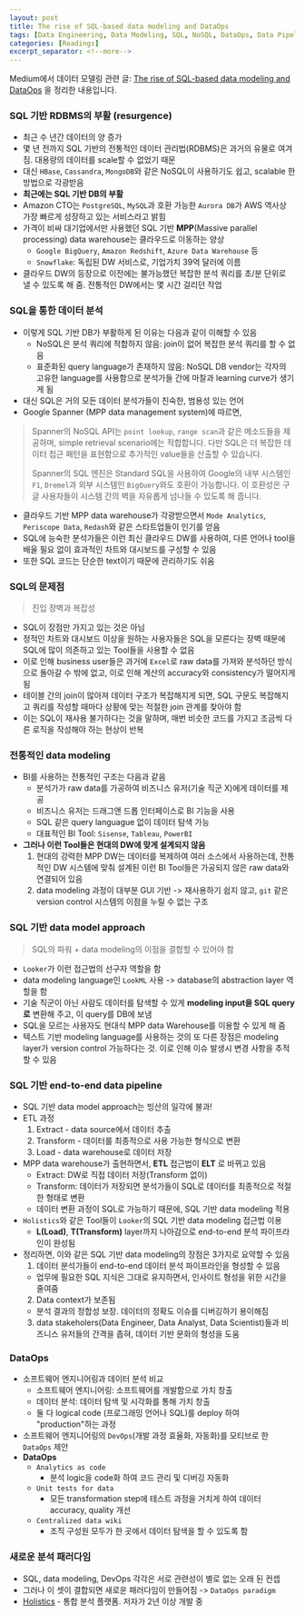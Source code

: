 ```yaml
---
layout: post
title: The rise of SQL-based data modeling and DataOps
tags: [Data Engineering, Data Modeling, SQL, NoSQL, DataOps, Data Pipeline]
categories: [Readings]
excerpt_separator: <!--more-->
---
```

 Medium에서 데이터 모델링 관련 글: [The rise of SQL-based data modeling and DataOps](https://towardsdatascience.com/the-rise-of-sql-based-data-modeling-and-dataops-5b8e3270e101) 을 정리한 내용입니다. <!--more-->

### SQL 기반 RDBMS의 부활 (resurgence)
- 최근 수 년간 데이터의 양 증가
- 몇 년 전까지 SQL 기반의 전통적인 데이터 관리법(RDBMS)은 과거의 유물로 여겨짐. 대용량의 데이터를 scale할 수 없었기 때문
- 대신 `HBase`, `Cassandra`, `MongoDB`와 같은 NoSQL이 사용하기도 쉽고, scalable 한 방법으로 각광받음
- **최근에는 SQL 기반 DB의 부활**
- Amazon CTO는 `PostgreSQL`, `MySQL`과 호환 가능한 `Aurora DB`가 AWS 역사상 가장 빠르게 성장하고 있는 서비스라고 밝힘
- 가격이 비싸 대기업에서만 사용했던 SQL 기반 **MPP**(Massive parallel processing) data warehouse는 클라우드로 이동하는 양상
  - `Google BigQuery`, `Amazon Redshift`, `Azure Data Warehouse` 등
  - `Snowflake`: 독립된 DW 서비스로, 기업가치 39억 달러에 이름
- 클라우드 DW의 등장으로 이전에는 불가능했던 복잡한 분석 쿼리를 초/분 단위로 낼 수 있도록 해 줌. 전통적인 DW에서는 몇 시간 걸리던 작업

### SQL을 통한 데이터 분석
- 이렇게 SQL 기반 DB가 부활하게 된 이유는 다음과 같이 이해할 수 있음
  - NoSQL은 분석 쿼리에 적합하지 않음: join이 없어 복잡한 분석 쿼리를 할 수 없음
  - 표준화된 query language가 존재하지 않음: NoSQL DB vendor는 각자의 고유한 language를 사용함으로 분석가들 간에 마찰과 learning curve가 생기게 됨
- 대신 SQL은 거의 모든 데이터 분석가들이 친숙한, 범용성 있는 언어
- Google Spanner (MPP data management system)에 따르면,

> Spanner의 NoSQL API는 `point lookup`, `range scan`과 같은 메소드들을 제공하며, simple retrieval scenario에는 적합합니다. 다만 SQL은 더 복잡한 데이터 접근 패턴을 표현함으로 추가적인 value들을 산출할 수 있습니다.
>
> Spanner의 SQL 엔진은 Standard SQL을 사용하여 Google의 내부 시스템인 `F1`, `Dremel`과 외부 시스템인 `BigQuery`와도 호환이 가능합니다. 이 호환성은 구글 사용자들이 시스템 간의 벽을 자유롭게 넘나들 수 있도록 해 줍니다.

- 클라우드 기반 MPP data warehouse가 각광받으면서 `Mode Analytics`, `Periscope Data`, `Redash`와 같은 스타트업들이 인기를 얻음
- SQL에 능숙한 분석가들은 이런 최신 클라우드 DW를 사용하여, 다른 언어나 tool을 배울 필요 없이 효과적인 차트와 대시보드를 구성할 수 있음
- 또한 SQL 코드는 단순한 text이기 때문에 관리하기도 쉬움

### SQL의 문제점
> 진입 장벽과 복잡성

- SQL이 장점만 가지고 있는 것은 아님
- 정적인 차트와 대시보드 이상을 원하는 사용자들은 SQL을 모른다는 장벽 때문에 SQL에 많이 의존하고 있는 Tool들을 사용할 수 없음
- 이로 인해 business user들은 과거에 `Excel`로 raw data를 가져와 분석하던 방식으로 돌아갈 수 밖에 없고, 이로 인해 계산의 accuracy와 consistency가 떨어지게 됨
- 테이블 간의 join이 많아져 데이터 구조가 복잡해지게 되면, SQL 구문도 복잡해지고 쿼리를 작성할 때마다 상황에 맞는 적절한 join 관계를 찾아야 함
- 이는 SQL이 재사용 불가하다는 것을 말하며, 매번 비슷한 코드를 가지고 조금씩 다른 로직을 작성해야 하는 현상이 반복

### 전통적인 data modeling
- BI를 사용하는 전통적인 구조는 다음과 같음
  - 분석가가 raw data를 가공하여 비즈니스 유저(기술 직군 X)에게 데이터를 제공
  - 비즈니스 유저는 드래그앤 드롭 인터페이스로 BI 기능을 사용
  - SQL 같은 query languague 없이 데이터 탐색 가능
  - 대표적인 BI Tool: `Sisense`, `Tableau`, `PowerBI`
- **그러나 이런 Tool들은 현대의 DW에 맞게 설계되지 않음**
  1. 현대의 강력한 MPP DW는 데이터를 복제하여 여러 소스에서 사용하는데, 전통적인 DW 시스템에 맞춰 설계된 이런 BI Tool들은 가공되지 않은 raw data와 연결되어 있음
  2. data modeling 과정이 대부분 GUI 기반 -> 재사용하기 쉽지 않고, `git` 같은 version control 시스템의 이점을 누릴 수 없는 구조

### SQL 기반 data model approach
> SQL의 파워 + data modeling의 이점을 결합할 수 있어야 함

- `Looker`가 이런 접근법의 선구자 역할을 함
- data modeling language인 `LookML` 사용 -> database의 abstraction layer 역할을 함
- 기술 직군이 아닌 사람도 데이터를 탐색할 수 있게 **modeling input을 SQL query로** 변환해 주고, 이 query를 DB에 보냄
- SQL을 모르는 사용자도 현대식 MPP data Warehouse를 이용할 수 있게 해 줌
- 텍스트 기반 modeling language를 사용하는 것의 또 다른 장점은 modeling layer가 version control 가능하다는 것. 이로 인해 이슈 발생시 변경 사항을 추적할 수 있음

### SQL 기반 end-to-end data pipeline
- SQL 기반 data model approach는 빙산의 일각에 불과!
- ETL 과정
  1. Extract - data source에서 데이터 추출
  2. Transform - 데이터를 최종적으로 사용 가능한 형식으로 변환
  3. Load - data warehouse로 데이터 저장
- MPP data warehouse가 출현하면서, **ETL** 접근법이 **ELT** 로 바뀌고 있음
  - Extract: DW로 직접 데이터 저장(Transform 없이)
  - Transform: 데이터가 저장되면 분석가들이 SQL로 데이터를 최종적으로 적절한 형태로 변환
  - 데이터 변환 과정이 SQL로 가능하기 때문에, SQL 기반 data modeling 적용
- `Holistics`와 같은 Tool들이 `Looker`의 SQL 기반 data modeling 접근법 이용
  - **L(Load)**, **T(Transform)** layer까지 나아감으로 end-to-end 분석 파이프라인이 완성됨
- 정리하면, 이와 같은 SQL 기반 data modeling의 장점은 3가지로 요약할 수 있음
  1. 데이터 분석가들이 end-to-end 데이터 분석 파이프라인을 형성할 수 있음
    - 업무에 필요한 SQL 지식은 그대로 유지하면서, 인사이트 형성을 위한 시간을 줄여줌
  2. Data context가 보존됨
    - 분석 결과의 정합성 보장. 데이터의 정확도 이슈를 디버깅하기 용이해짐
  3. data stakeholers(Data Engineer, Data Analyst, Data Scientist)들과 비즈니스 유저들의 간격을 좁혀, 데이터 기반 문화의 형성을 도움

### DataOps
- 소프트웨어 엔지니어링과 데이터 분석 비교 <!-- 표로 바꾸기 -->
  - 소프트웨어 엔지니어링: 소프트웨어를 개발함으로 가치 창출
  - 데이터 분석: 데이터 탐색 및 시각화를 통해 가치 창출
  - 둘 다 logical code (프로그래밍 언어나 SQL)를 deploy 하여 "production"하는 과정
- 소프트웨어 엔지니어링의 `DevOps`(개발 과정 효율화, 자동화)를 모티브로 한 `DataOps` 제안
- **DataOps**
  - `Analytics as code`
    - 분석 logic을 code화 하여 코드 관리 및 디버깅 자동화
  - `Unit tests for data`
    - 모든 transformation step에 테스트 과정을 거치게 하여 데이터 accuracy, quality 개선
  - `Centralized data wiki`
    - 조직 구성원 모두가 한 곳에서 데이터 탐색을 할 수 있도록 함

### 새로운 분석 패러다임
- SQL, data modeling, DevOps 각각은 서로 관련성이 별로 없는 오래 된 컨셉
- 그러나 이 셋이 결합되면 새로운 패러다임이 만들어짐 -> `DataOps paradigm`
- [Holistics](https://www.holistics.io/) - 통합 분석 플랫폼. 저자가 2년 이상 개발 중
